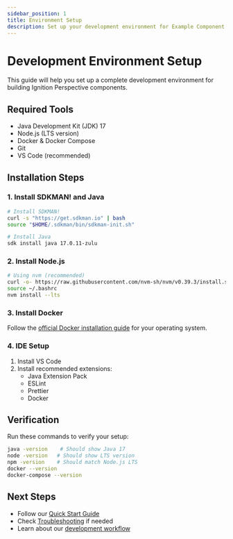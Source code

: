 ```yaml
---
sidebar_position: 1
title: Environment Setup
description: Set up your development environment for Example Component Library
---
```


# Development Environment Setup

This guide will help you set up a complete development environment for building Ignition Perspective components.

## Required Tools

- Java Development Kit (JDK) 17
- Node.js (LTS version)
- Docker & Docker Compose
- Git
- VS Code (recommended)

## Installation Steps

### 1. Install SDKMAN! and Java

```bash
# Install SDKMAN!
curl -s "https://get.sdkman.io" | bash
source "$HOME/.sdkman/bin/sdkman-init.sh"

# Install Java
sdk install java 17.0.11-zulu
```

### 2. Install Node.js

```bash
# Using nvm (recommended)
curl -o- https://raw.githubusercontent.com/nvm-sh/nvm/v0.39.3/install.sh | bash
source ~/.bashrc
nvm install --lts
```

### 3. Install Docker

Follow the [official Docker installation guide](https://docs.docker.com/get-docker/) for your operating system.

### 4. IDE Setup

1. Install VS Code
2. Install recommended extensions:
   - Java Extension Pack
   - ESLint
   - Prettier
   - Docker

## Verification

Run these commands to verify your setup:

```bash
java -version    # Should show Java 17
node -version   # Should show LTS version
npm -version    # Should match Node.js LTS
docker --version
docker-compose --version
```

## Next Steps

- Follow our [Quick Start Guide](./quick-start)
- Check [Troubleshooting](./troubleshooting) if needed
- Learn about our [development workflow](../development/hot-reload)
